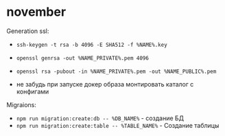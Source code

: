 # november

Generation ssl:
 - `ssh-keygen -t rsa -b 4096 -E SHA512 -f %NAME%.key`


 - `openssl genrsa -out %NAME_PRIVATE%.pem 4096`
 - `openssl rsa -pubout -in %NAME_PRIVATE%.pem -out %NAME_PUBLIC%.pem`
 - не забудь при запуске докер образа монтировать каталог с конфигами


Migraions: 
 - `npm run migration:create:db -- %DB_NAME%` - создание БД
 - `npm run migration:create:table -- %TABLE_NAME%` - Создание таблицы